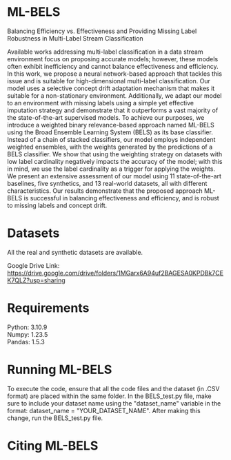 # ML-BELS
Balancing Efficiency vs. Effectiveness and Providing Missing Label Robustness in Multi-Label Stream Classification

Available works addressing multi-label classification in a data stream environment focus on proposing accurate models; however, these models often exhibit inefficiency and cannot balance effectiveness and efficiency. In this work, we propose a neural network-based approach that tackles this issue and is suitable for high-dimensional multi-label classification. Our model uses a selective concept drift adaptation mechanism that makes it suitable for a non-stationary environment. Additionally, we adapt our model to an environment with missing labels using a simple yet effective imputation strategy and demonstrate that it outperforms a vast majority of the state-of-the-art supervised models. To achieve our purposes, we introduce a weighted binary relevance-based approach named ML-BELS using the Broad Ensemble Learning System (BELS) as its base classifier. Instead of a chain of stacked classifiers, our model employs independent weighted ensembles, with the weights generated by the predictions of a BELS classifier. We show that using the weighting strategy on datasets with low label cardinality negatively impacts the accuracy of the model; with this in mind, we use the label cardinality as a trigger for applying the weights. We present an extensive assessment of our model using 11 state-of-the-art baselines, five synthetics, and 13 real-world datasets, all with different characteristics. Our results demonstrate that the proposed approach ML-BELS is successful in balancing effectiveness and efficiency, and is robust to missing labels and concept drift.

# Datasets
All the real and synthetic datasets are available. 

Google Drive Link: https://drive.google.com/drive/folders/1MGarx6A94uf2BAGESA0KPDBk7CEK7QLZ?usp=sharing

# Requirements
Python: 3.10.9 <br />
Numpy: 1.23.5 <br />
Pandas:  1.5.3 <br />

# Running ML-BELS

To execute the code, ensure that all the code files and the dataset (in .CSV format) are placed within the same folder. In the BELS_test.py file, make sure to include your dataset name using the "dataset_name" variable in the format: dataset_name = "YOUR_DATASET_NAME". After making this change, run the BELS_test.py file.

# Citing ML-BELS

```plaintext

```
